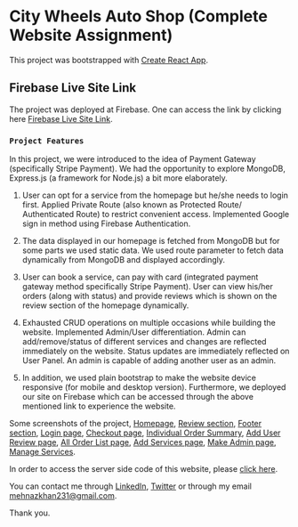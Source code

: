# City Wheels Auto Shop (Complete Website Assignment)

This project was bootstrapped with [Create React App](https://github.com/facebook/create-react-app).

## Firebase Live Site Link

The project was deployed at Firebase. One can access the link by clicking here [Firebase Live Site Link](https://complete-website-assignm-474e8.firebaseapp.com/).

### `Project Features`

In this project, we were introduced to the idea of Payment Gateway (specifically Stripe Payment). We had the opportunity to explore MongoDB, Express.js (a framework for Node.js) a bit more elaborately. 

1. User can opt for a service from the homepage but he/she needs to login first. Applied Private Route (also known as Protected Route/ Authenticated Route) to restrict convenient access. Implemented Google sign in method using Firebase Authentication.

2. The data displayed in our homepage is fetched from MongoDB but for some parts we used static data. We used route parameter to fetch data dynamically from MongoDB and displayed accordingly.

3. User can book a service, can pay with card (integrated payment gateway method specifically Stripe Payment). User can view his/her orders (along with status) and provide reviews which is shown on the review section of the homepage dynamically.

4. Exhausted CRUD operations on multiple occasions while building the website. Implemented Admin/User differentiation. Admin can add/remove/status of different services and changes are reflected immediately on the website. Status updates are immediately reflected on User Panel. An admin is capable of adding another user as an admin.

5. In addition, we used plain bootstrap to make the website device responsive (for mobile and desktop version). Furthermore, we deployed our site on Firebase which can be accessed through the above mentioned link to experience the website.

Some screenshots of the project, 
[Homepage](https://ibb.co/0Y0MnT5),
[Review section](https://ibb.co/C2hYG1B),
[Footer section](https://ibb.co/CbBHmCP),
[Login page](https://ibb.co/zVVsft5),
[Checkout page](https://ibb.co/crTGCBH),
[Individual Order Summary](https://ibb.co/CmbVvc9),
[Add User Review page](https://ibb.co/W0vm5YK),
[All Order List page](https://ibb.co/4VByCSD),
[Add Services page](https://ibb.co/x80yMDh),
[Make Admin page](https://ibb.co/cbsBpwY),
[Manage Services](https://ibb.co/68hVDwS).

In order to access the server side code of this website, please [click here](https://github.com/MK-Khan123/complete-website-server).

You can contact me through [LinkedIn](https://www.linkedin.com/in/mehnaz-ahmed-khan31/), [Twitter](https://twitter.com/MehnazAhmedKha1) or through my email mehnazkhan231@gmail.com.

Thank you.
